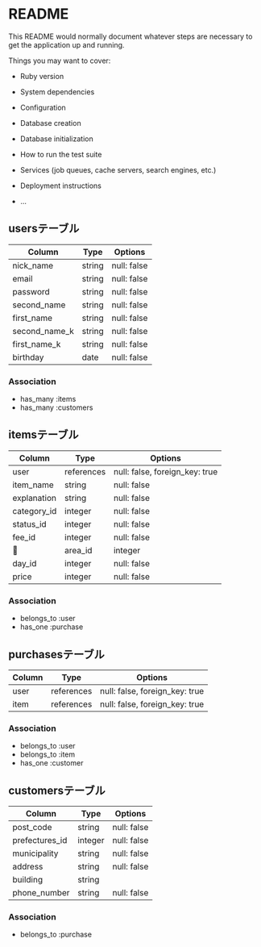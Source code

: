 # README

This README would normally document whatever steps are necessary to get the
application up and running.

Things you may want to cover:

* Ruby version

* System dependencies

* Configuration

* Database creation

* Database initialization

* How to run the test suite

* Services (job queues, cache servers, search engines, etc.)

* Deployment instructions

* ...

## usersテーブル

| Column          | Type   | Options     |
| --------------- | ------ | ----------- |
| nick_name       | string | null: false |
| email           | string | null: false |
| password        | string | null: false |
| second_name     | string | null: false |
| first_name      | string | null: false |
| second_name_k   | string | null: false |
| first_name_k    | string | null: false |
| birthday        | date   | null: false |

### Association

- has_many :items
- has_many :customers

## itemsテーブル

| Column      | Type       | Options                       |
| ----------- | ---------- | ----------------------------- |
| user        | references | null: false, foreign_key: true|
| item_name   | string     | null: false                   |
| explanation | string     | null: false                   |
| category_id | integer    | null: false                   |
| status_id   | integer    | null: false                   |
| fee_id      | integer    | null: false                   |
| area_id     | integer    | null: false                  |
| day_id      | integer    | null: false                   |
| price       | integer    | null: false                   |

### Association

- belongs_to :user
- has_one :purchase

## purchasesテーブル

| Column      | Type       | Options                       |
| ----------- | ---------- | ----------------------------- |
| user        | references | null: false, foreign_key: true|
| item        | references | null: false, foreign_key: true|

### Association

- belongs_to :user
- belongs_to :item
- has_one :customer

## customersテーブル

| Column         | Type       | Options                     |
| -------------- | ---------- | -------------------------- |
| post_code      | string     | null: false                |
| prefectures_id | integer    | null: false                |
| municipality   | string     | null: false                |
| address        | string     | null: false                |
| building       | string     |                            |
| phone_number   | string     | null: false                |

### Association

- belongs_to :purchase
